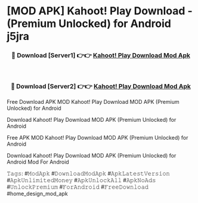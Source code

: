 # [MOD APK] Kahoot! Play Download - (Premium Unlocked) for Android j5jra



<div align="center">
<h3>🔴 Download [Server1] 👉👉 <a href="https://momento.my/?title=Kahoot!_Play_Download">Kahoot! Play Download Mod Apk</a></h3><br>

<h3>🔴 Download [Server2] 👉👉 <a href="https://momento.my/?title=Kahoot!_Play_Download">Kahoot! Play Download Mod Apk</a></h3>
</div>



Free Download APK MOD Kahoot! Play Download MOD APK (Premium Unlocked) for Android

Download Kahoot! Play Download MOD APK (Premium Unlocked) for Android

Free APK MOD Kahoot! Play Download MOD APK (Premium Unlocked) for Android

Download Kahoot! Play Download MOD APK (Premium Unlocked) for Android Mod For Android

𝚃𝚊𝚐𝚜: #𝙼𝚘𝚍𝙰𝚙𝚔 #𝙳𝚘𝚠𝚗𝚕𝚘𝚊𝚍𝙼𝚘𝚍𝙰𝚙𝚔 #𝙰𝚙𝚔𝙻𝚊𝚝𝚎𝚜𝚝𝚅𝚎𝚛𝚜𝚒𝚘𝚗 #𝙰𝚙𝚔𝚄𝚗𝚕𝚒𝚖𝚒𝚝𝚎𝚍𝙼𝚘𝚗𝚎𝚢 #𝙰𝚙𝚔𝚄𝚗𝚕𝚘𝚌𝚔𝙰𝚕𝚕 #𝙰𝚙𝚔𝙽𝚘𝙰𝚍𝚜 #𝚄𝚗𝚕𝚘𝚌𝚔𝙿𝚛𝚎𝚖𝚒𝚞𝚖 #𝙵𝚘𝚛𝙰𝚗𝚍𝚛𝚘𝚒𝚍 #𝙵𝚛𝚎𝚎𝙳𝚘𝚠𝚗𝚕𝚘𝚊𝚍 #home_design_mod_apk
